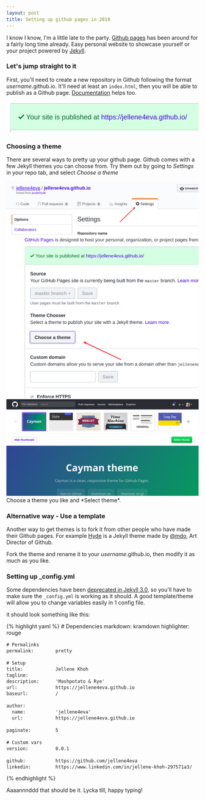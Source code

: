 ```yaml
---
layout: post
title: Setting up github pages in 2018
---
```


I know I know, I'm a little late to the party. [Github pages](https://pages.github.com/)
has been around for a fairly long time already. Easy personal website to showcase
yourself or your project powered by [Jekyll](http://jekyllrb.com).

### Let's jump straight to it

First, you'll need to create a new repository in Github following the format
*username*.github.io. It'll need at least an `index.html`, then you will be able
to publish as a Github page. [Documentation](https://help.github.com/articles/configuring-a-publishing-source-for-github-pages/)
helps too.

<img src="/public/post-images/2018-03-09-site-published.png"/>

### Choosing a theme

There are several ways to pretty up your github page. Github comes with a few Jekyll themes
you can choose from. Try them out by going to *Settings* in your repo tab, and
select *Choose a theme*

<img src="/public/post-images/2018-03-09-settings-tab.png"/>

<img src="/public/post-images/2018-03-09-theme-button.png"/>

<img src="/public/post-images/2018-03-09-select-theme.png"/>
Choose a theme you like and *Select theme*.

### Alternative way - Use a template

Another way to get themes is to fork it from other people who have made their Github pages.
For example [Hyde](https://github.com/poole/hyde) is a Jekyll theme made by [@mdo](https://github.com/mdo),
Art Director of Github.

Fork the theme and rename it to your *username*.github.io, then modify it as much as you like.

### Setting up _config.yml
Some dependencies have been [deprecated in Jekyll 3.0](https://help.github.com/articles/updating-your-markdown-processor-to-kramdown/),
so you'll have to make sure the `_config.yml` is working as it should.
A good template/theme will allow you to change variables easily in 1 config file.

it should look something like this:

{% highlight yaml %}
    # Dependencies
    markdown:         kramdown
    highlighter:      rouge

    # Permalinks
    permalink:        pretty

    # Setup
    title:            Jellene Khoh
    tagline:
    description:      'Mashpotato & Rye'
    url:              https://jellene4eva.github.io
    baseurl:          /

    author:
      name:           'jellene4eva'
      url:            https://jellene4eva.github.io

    paginate:         5

    # Custom vars
    version:          0.0.1

    github:           https://github.com/jellene4eva
    linkedin:         https://www.linkedin.com/in/jellene-khoh-297571a3/
{% endhighlight %}


Aaaannnddd that should be it. Lycka till, happy typing!
